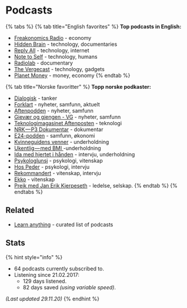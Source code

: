 # Podcasts

{% tabs %}
{% tab title="English favorites" %}
**Top podcasts in English:**

* [Freakonomics Radio](http://freakonomics.com/) - economy
* [Hidden Brain](https://www.npr.org/series/423302056/hidden-brain?t=1559991843436) - technology, documentaries
* [Reply All](https://gimletmedia.com/shows/reply-all) - technology, internet
* [Note to Self](https://www.wnycstudios.org/shows/notetoself) - technology, humans
* [Radiolab](https://www.wnycstudios.org/shows/radiolab) - documentary
* [The Vergecast](https://www.theverge.com/the-vergecast) - technology, gadgets
* [Planet Money](https://www.npr.org/podcasts/510289/planet-money) - money, economy
{% endtab %}

{% tab title="Norske favoritter" %}
**Topp norske podkaster:**

* [Dialogisk](https://www.modernemedia.no/dialogisk) - tanker
* [Forklart](https://www.aftenposten.no/emne/Forklart) - nyheter, samfunn, aktuelt
* [Aftenpodden](https://www.aftenposten.no/podkast#/aftenpodden) - nyheter, samfunn
* [Gievær og gjengen - VG](https://www.vg.no/podcast/giaever-og-joffen/) - nyheter, samfunn
* [Teknologimagasinet Aftenposten](https://www.aftenposten.no/tag/Teknologimagasinet) - teknologi
* [NRK — P3 Dokumentar](https://p3.no/dokumentar/) - dokumentar
* [E24-podden](https://e24.no/podcast/e24-podden/) - samfunn, økonomi
* [Kvinneguidens venner](https://podtail.com/no/podcast/kvinneguidens-venner/) - underholdning
* [Ukentlig — med BMI ](https://podcasts.apple.com/us/podcast/ukentlig-med-bmi/id1079815535)-underholdning
* [Ida med hjertet i hånden](https://podtail.com/no/podcast/ida-med-hjertet-i-handen/) - intervju, underholdning
* [Psykologlunsj](https://podtail.com/no/podcast/psykologlunsj/) - psykologi, vitenskap
* [Hos Peder](https://radio.nrk.no/podkast/hos_peder/nrkno-poddkast-25572-129444-10012018015400) - psykologi, intervju
* [Rekommandert](http://www.rubicontv.no/radio/25/rekommandert) - vitenskap, intervju
* [Ekko](https://radio.nrk.no/podkast/ekko_-_et_aktuelt_samfunnsprogram) - vitenskap
* [Preik med Jan Erik Kjerpeseth](https://kjerpeseth.no/preik/) - ledelse, selskap.
{% endtab %}
{% endtabs %}

## Related

*  [Learn anything](https://github.com/learn-anything/podcasts#readme) - curated list of podcasts

## Stats

{% hint style="info" %}
* 64 podcasts currently subscribed to.
* Listening since 21.02.2017:
  * 129 days listened.
  * 82 days saved _\(using variable speed\)_.

_\(Last updated  29.11.20\)_
{% endhint %}

